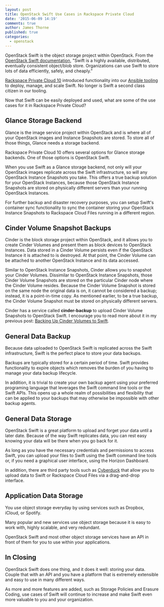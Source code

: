 ```yaml
---
layout: post
title: OpenStack Swift Use Cases in Rackspace Private Cloud
date: '2015-06-09 14:19'
comments: true
author: James Thorne
published: true
categories:
  - openstack
---
```


OpenStack Swift is the object storage project within OpenStack. From the [OpenStack Swift documentation](http://docs.openstack.org/developer/swift/), "Swift is a highly available, distributed, eventually consistent object/blob store. Organizations can use Swift to store lots of data efficiently, safely, and cheaply."

[Rackspace Private Cloud 10](http://www.rackspace.com/cloud/private/openstack) introduced functionality into our [Ansible tooling](https://github.com/stackforge/os-ansible-deployment) to deploy, manage, and scale Swift. No longer is Swift a second class citizen in our tooling.

Now that Swift can be easily deployed and used, what are some of the use cases for it in Rackspace Private Cloud?

<!-- more -->

Glance Storage Backend
----------------------

Glance is the image service project within OpenStack and is where all of your OpenStack images and Instance Snapshots are stored. To store all of those things, Glance needs a storage backend.

Rackspace Private Cloud 10 offers several options for Glance storage backends. One of those options is OpenStack Swift.

When you use Swift as a Glance storage backend, not only will your OpenStack images replicate across the Swift infrastructure, so will any OpenStack Instance Snapshots you take. This offers a true backup solution for your OpenStack Instances, because those OpenStack Instance Snapshots are stored on physically different servers than your running OpenStack Instances.

For further backup and disaster recovery purposes, you can setup Swift's container sync functionality to sync the container storing your OpenStack Instance Snapshots to Rackspace Cloud Files running in a different region.

Cinder Volume Snapshot Backups
------------------------------

Cinder is the block storage project within OpenStack, and it allows you to create Cinder Volumes and present them as block devices to OpenStack Instances. Data stored in a Cinder Volume persists even if the OpenStack Instance it is attached to is destroyed. At that point, the Cinder Volume can be attached to another OpenStack Instance and its data accessed.

Similar to OpenStack Instance Snapshots, Cinder allows you to snapshot your Cinder Volumes. Dissimilar to OpenStack Instance Snapshots, those Cinder Volume Snapshots are stored on the particular Cinder node where the Cinder Volume resides. Because the Cinder Volume Snapshot is stored on the same node the original data is on, it cannot be considered a backup; instead, it is a point-in-time copy. As mentioned earlier, to be a true backup, the Cinder Volume Snapshot must be stored on physically different servers.

Cinder has a service called __cinder-backup__ to upload Cinder Volume Snapshots to OpenStack Swift. I encourage you to read more about it in my previous post: [Backing Up Cinder Volumes to Swift](https://developer.rackspace.com/blog/backing-up-cinder-volumes-to-swift/).

General Data Backup
-------------------

Because data uploaded to OpenStack Swift is replicated across the Swift infrastructure, Swift is the perfect place to store your data backups.

Backups are typically stored for a certain period of time. Swift provides functionality to expire objects which removes the burden of you having to manage your data backup lifecycle.

In addition, it is trivial to create your own backup agent using your preferred programing language that leverages the Swift command line tools or the Swift APIs. This opens up a whole realm of possibilities and flexibility that can be applied to your backups that may otherwise be impossible with other backup agents.

General Data Storage
--------------------

OpenStack Swift is a great platform to upload and forget your data until a later date. Because of the way Swift replicates data, you can rest easy knowing your data will be there when you go back for it.

As long as you have the necessary credentials and permissions to access Swift, you can upload your files to Swift using the Swift command line tools or, if you need a graphical user interface, using the Horizon Dashboard.

In addition, there are third party tools such as [Cyberduck](https://cyberduck.io) that allow you to upload data to Swift or Rackspace Cloud Files via a drag-and-drop interface.

Application Data Storage
------------------------

You use object storage everyday by using services such as Dropbox, iCloud, or Spotify.

Many popular and new services use object storage because it is easy to work with, highly scalable, and very redundant.

OpenStack Swift and most other object storage services have an API in front of them for you to use within your applications.

In Closing
----------

OpenStack Swift does one thing, and it does it well: storing your data. Couple that with an API and you have a platform that is extremely extensible and easy to use in many different ways.

As more and more features are added, such as Storage Policies and Erasure Coding, use cases of Swift will continue to increase and make Swift even more valuable to you and your organization.
